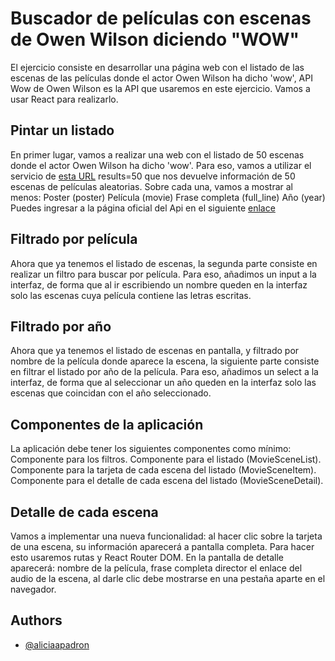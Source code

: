 # Buscador de películas con escenas de Owen Wilson diciendo "WOW"

El ejercicio consiste en desarrollar una página web con el listado de las escenas de las películas donde el
actor Owen Wilson ha dicho 'wow', API Wow de Owen Wilson es la API que usaremos en este ejercicio.
Vamos a usar React para realizarlo.

## Pintar un listado

En primer lugar, vamos a realizar una web con el listado de 50 escenas donde el actor Owen Wilson ha
dicho 'wow'.
Para eso, vamos a utilizar el servicio de [esta URL](https://owen-wilson-wow-api.herokuapp.com/wows/random?)
results=50 que nos devuelve información de 50 escenas de películas aleatorias. Sobre cada una, vamos a
mostrar al menos:
Poster (poster)
Película (movie)
Frase completa (full_line)
Año (year)
Puedes ingresar a la página oficial del Api en el siguiente [enlace](https://owen-wilson-wowapi.herokuapp.com/)

## Filtrado por película

Ahora que ya tenemos el listado de escenas, la segunda parte consiste en realizar un filtro para buscar por
película. Para eso, añadimos un input a la interfaz, de forma que al ir escribiendo un nombre queden en la
interfaz solo las escenas cuya película contiene las letras escritas.

## Filtrado por año

Ahora que ya tenemos el listado de escenas en pantalla, y filtrado por nombre de la película donde aparece
la escena, la siguiente parte consiste en filtrar el listado por año de la película. Para eso, añadimos un
select a la interfaz, de forma que al seleccionar un año queden en la interfaz solo las escenas que
coincidan con el año seleccionado.

## Componentes de la aplicación

La aplicación debe tener los siguientes componentes como mínimo:
Componente para los filtros.
Componente para el listado (MovieSceneList).
Componente para la tarjeta de cada escena del listado (MovieSceneItem).
Componente para el detalle de cada escena del listado (MovieSceneDetail).

## Detalle de cada escena

Vamos a implementar una nueva funcionalidad: al hacer clic sobre la tarjeta de una escena, su información
aparecerá a pantalla completa. Para hacer esto usaremos rutas y React Router DOM. En la pantalla de
detalle aparecerá:
nombre de la película,
frase completa
director
el enlace del audio de la escena, al darle clic debe mostrarse en una pestaña aparte en el navegador.

## Authors

- [@aliciaapadron](https://github.com/aliciaapadron)
